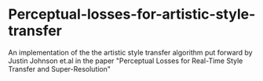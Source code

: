 # Perceptual-losses-for-artistic-style-transfer
An implementation of the the artistic style transfer algorithm put forward by Justin Johnson et.al in the paper "Perceptual Losses for Real-Time Style Transfer and Super-Resolution"
